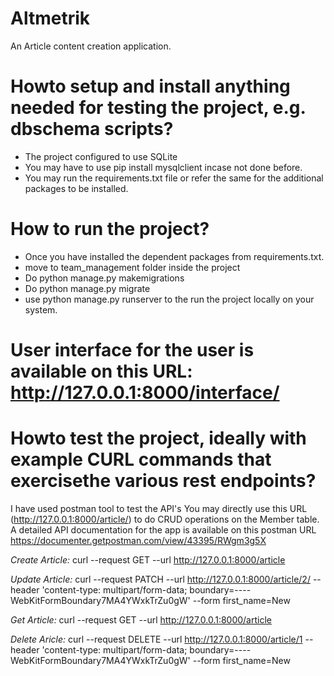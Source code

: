 # Altmetrik

An Article content creation application.

# How ​to ​setup ​and ​install ​anything ​needed ​for ​testing ​the ​project, ​e.g. ​db ​schema ​scripts?

- The project configured to use SQLite
- You may have to use pip install mysqlclient incase not done before.
- You may run the requirements.txt file or refer the same for the additional packages to be installed.

# How ​to ​run ​the ​project?
- Once you have installed the dependent packages from requirements.txt.
- move to team_management folder inside the project
- Do python manage.py makemigrations
- Do python manage.py migrate
- use python manage.py runserver to the run the project locally on your system.

# User interface for the user is available on this URL: http://127.0.0.1:8000/interface/

# How ​to ​test ​the ​project, ​ideally ​with ​example ​CURL ​commands ​that ​exercise ​the ​various rest ​endpoints?
I have used postman tool to test the API's
You may directly use this URL (http://127.0.0.1:8000/article/) to do CRUD operations on the Member table.
A detailed API documentation for the app is available on this postman URL https://documenter.getpostman.com/view/43395/RWgm3g5X

*Create Article:* curl --request GET 
--url http://127.0.0.1:8000/article

*Update Article:* curl --request PATCH 
--url http://127.0.0.1:8000/article/2/ 
--header 'content-type: multipart/form-data; boundary=----WebKitFormBoundary7MA4YWxkTrZu0gW' 
--form first_name=New

*Get Article:* curl --request GET 
--url http://127.0.0.1:8000/article

*Delete Aricle:* curl --request DELETE 
--url http://127.0.0.1:8000/article/1 
--header 'content-type: multipart/form-data; boundary=----WebKitFormBoundary7MA4YWxkTrZu0gW' 
--form first_name=New
